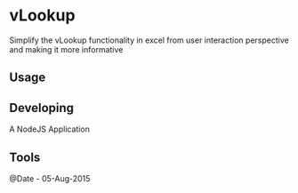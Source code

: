 # vLookup
Simplify the vLookup functionality in excel from user interaction perspective and making it more informative


## Usage


## Developing
A NodeJS Application

## Tools

@Date - 05-Aug-2015

